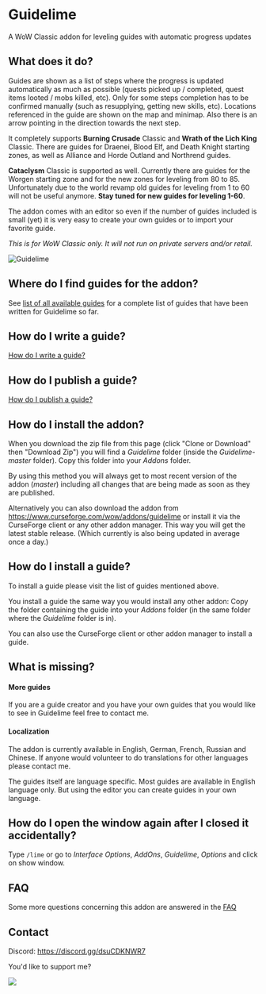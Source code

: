# Guidelime

A WoW Classic addon for leveling guides with automatic progress updates

## What does it do?

Guides are shown as a list of steps where the progress is updated automatically as much as possible (quests picked up / completed, quest 
items looted / mobs killed, etc). Only for some steps completion has to be confirmed manually (such as resupplying, getting new skills, etc). 
Locations referenced in the guide are shown on the map and minimap. Also there is an arrow pointing in the direction towards the next step.

It completely supports **Burning Crusade** Classic and **Wrath of the Lich King** Classic. There are guides for Draenei, Blood Elf, and Death Knight starting zones, as well as Alliance and Horde Outland and Northrend guides.

**Cataclysm** Classic is supported as well. Currently there are guides for the Worgen starting zone and for the new zones for leveling from 80 to 85. Unfortunately due to the world revamp old guides for leveling from 1 to 60 will not be useful anymore. **Stay tuned for new guides for leveling 1-60**.


The addon comes with an editor so even if the number of guides included is small (yet) it is very easy to create your own guides or to import
your favorite guide.

*This is for WoW Classic only. It will not run on private servers and/or retail.*

<img src="https://i.imgur.com/6aCB623.png" alt="Guidelime"/>

## Where do I find guides for the addon?

See <a href="https://github.com/max-ri/Guidelime/wiki/GuideList">list of all available guides</a> for a complete list of guides that have been written for Guidelime so far.

## How do I write a guide?

<a href="https://github.com/max-ri/Guidelime/wiki/WriteAGuide">How do I write a guide?</a>

## How do I publish a guide?

<a href="https://github.com/max-ri/Guidelime/wiki/PublishAGuide">How do I publish a guide?</a>

## How do I install the addon?

When you download the zip file from this page (click "Clone or Download" then "Download Zip") you will find a *Guidelime* folder (inside the *Guidelime-master* folder). Copy this folder into your *Addons* folder.

By using this method you will always get to most recent version of the addon (*master*) including all changes that are being made as soon as they are published.

Alternatively you can also download the addon from https://www.curseforge.com/wow/addons/guidelime or install it via the CurseForge client or any other addon manager. This way you will get the latest stable release. (Which currently is also being updated in average once a day.)

## How do I install a guide?

To install a guide please visit the list of guides mentioned above. 

You install a guide the same way you would install any other addon: Copy the folder containing the guide into your *Addons* folder (in the same folder where the *Guidelime* folder is in).

You can also use the CurseForge client or other addon manager to install a guide.

## What is missing?

#### More guides

If you are a guide creator and you have your own guides that you would like to see in Guidelime feel free to contact me.

#### Localization

The addon is currently available in English, German, French, Russian and Chinese. If anyone would volunteer to do translations for other languages please contact me.

The guides itself are language specific. Most guides are available in English language only. But using the editor you can create guides in your own language.

## How do I open the window again after I closed it accidentally?

Type `/lime` or go to *Interface Options*, *AddOns*, *Guidelime*, *Options* and click on show window.

## FAQ

Some more questions concerning this addon are answered in the <a href="https://github.com/max-ri/Guidelime/wiki/FAQ">FAQ</a>

## Contact 

Discord: https://discord.gg/dsuCDKNWR7

You'd like to support me?

<a href='https://www.paypal.com/cgi-bin/webscr?cmd=_donations&business=max_r_%40web.de&item_name=Guidelime&currency_code=EUR'><img src="https://www.paypalobjects.com/en_US/i/btn/btn_donate_LG.gif"/></a>
